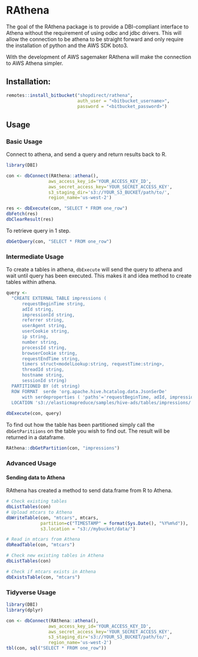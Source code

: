
# RAthena

The goal of the RAthena package is to provide a DBI-compliant interface
to Athena without the requirement of using odbc and jdbc drivers. This
will allow the connection to be athena to be straight forward and only
require the installation of python and the AWS SDK boto3.

With the development of AWS sagemaker RAthena will make the connection
to AWS Athena simpler.

## Installation:

``` r
remotes::install_bitbucket("shopdirect/rathena",
                           auth_user = "<bitbucket_username>",
                           password = "<bitbucket_password>")
```

## Usage

### Basic Usage

Connect to athena, and send a query and return results back to R.

``` r
library(DBI)

con <- dbConnect(RAthena::athena(),
                aws_access_key_id='YOUR_ACCESS_KEY_ID',
                aws_secret_access_key='YOUR_SECRET_ACCESS_KEY',
                s3_staging_dir='s3://YOUR_S3_BUCKET/path/to/',
                region_name='us-west-2')

res <- dbExecute(con, "SELECT * FROM one_row")
dbFetch(res)
dbClearResult(res)
```

To retrieve query in 1 step.

``` r
dbGetQuery(con, "SELECT * FROM one_row")
```

### Intermediate Usage

To create a tables in athena, `dbExecute` will send the query to athena
and wait until query has been executed. This makes it and idea method to
create tables within athena.

``` r
query <- 
  "CREATE EXTERNAL TABLE impressions (
      requestBeginTime string,
      adId string,
      impressionId string,
      referrer string,
      userAgent string,
      userCookie string,
      ip string,
      number string,
      processId string,
      browserCookie string,
      requestEndTime string,
      timers struct<modelLookup:string, requestTime:string>,
      threadId string,
      hostname string,
      sessionId string)
  PARTITIONED BY (dt string)
  ROW FORMAT  serde 'org.apache.hive.hcatalog.data.JsonSerDe'
      with serdeproperties ( 'paths'='requestBeginTime, adId, impressionId, referrer, userAgent, userCookie, ip' )
  LOCATION 's3://elasticmapreduce/samples/hive-ads/tables/impressions/' ;"
  
dbExecute(con, query)
```

To find out how the table has been partitioned simply call the
`dbGetParitiions` on the table you wish to find out. The result will be
returned in a dataframe.

``` r
RAthena::dbGetPartition(con, "impressions")
```

### Advanced Usage

#### Sending data to Athena

RAthena has created a method to send data.frame from R to Athena.

``` r
# Check existing tables
dbListTables(con)
# Upload mtcars to Athena
dbWriteTable(con, "mtcars", mtcars, 
             partition=c("TIMESTAMP" = format(Sys.Date(), "%Y%m%d")),
             s3.location = "s3://mybucket/data/")

# Read in mtcars from Athena
dbReadTable(con, "mtcars")

# Check new existing tables in Athena
dbListTables(con)

# Check if mtcars exists in Athena
dbExistsTable(con, "mtcars")
```

### Tidyverse Usage

``` r
library(DBI)
library(dplyr)

con <- dbConnect(RAthena::athena(),
                aws_access_key_id='YOUR_ACCESS_KEY_ID',
                aws_secret_access_key='YOUR_SECRET_ACCESS_KEY',
                s3_staging_dir='s3://YOUR_S3_BUCKET/path/to/',
                region_name='us-west-2')
tbl(con, sql("SELECT * FROM one_row"))
```
